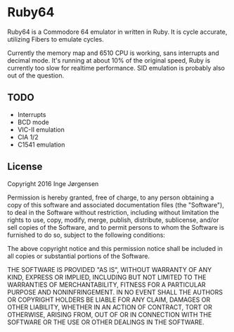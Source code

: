 # Ruby64

Ruby64 is a Commodore 64 emulator in written in Ruby. It is cycle accurate,
utilizing Fibers to emulate cycles.

Currently the memory map and 6510 CPU is working, sans interrupts and
decimal mode. It's running at about 10% of the original speed, Ruby is
currently too slow for realtime performance. SID emulation is probably
also out of the question.

## TODO

- Interrupts
- BCD mode
- VIC-II emulation
- CIA 1/2
- C1541 emulation

## License

Copyright 2016 Inge Jørgensen

Permission is hereby granted, free of charge, to any person obtaining
a copy of this software and associated documentation files (the
"Software"), to deal in the Software without restriction, including
without limitation the rights to use, copy, modify, merge, publish,
distribute, sublicense, and/or sell copies of the Software, and to
permit persons to whom the Software is furnished to do so, subject to
the following conditions:

The above copyright notice and this permission notice shall be
included in all copies or substantial portions of the Software.

THE SOFTWARE IS PROVIDED "AS IS", WITHOUT WARRANTY OF ANY KIND,
EXPRESS OR IMPLIED, INCLUDING BUT NOT LIMITED TO THE WARRANTIES OF
MERCHANTABILITY, FITNESS FOR A PARTICULAR PURPOSE AND
NONINFRINGEMENT. IN NO EVENT SHALL THE AUTHORS OR COPYRIGHT HOLDERS BE
LIABLE FOR ANY CLAIM, DAMAGES OR OTHER LIABILITY, WHETHER IN AN ACTION
OF CONTRACT, TORT OR OTHERWISE, ARISING FROM, OUT OF OR IN CONNECTION
WITH THE SOFTWARE OR THE USE OR OTHER DEALINGS IN THE SOFTWARE.
